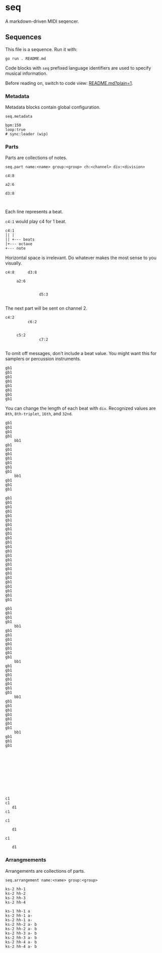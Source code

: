 # seq

A markdown-driven MIDI seqencer.

## Sequences

This file is a sequence. Run it with:

```
go run . README.md
```

Code blocks with `seq` prefixed language identifiers are used to specify musical
information.

Before reading on, switch to code view: [README.md?plain=1](README.md?plain=1).

### Metadata

Metadata blocks contain global configuration.

`seq.metadata`

```seq.metadata
bpm:150
loop:true
# sync:leader (wip)
```

### Parts

Parts are collections of notes.

`seq.part name:<name> group:<group> ch:<channel> div:<division>`

```seq.part name:a
c4:8

a2:6

d3:8



```

Each line represents a beat.

`c4:1` would play c4 for 1 beat.

```
c4:1
|| |
|| +--- beats
|+--- octave
+--- note
```

Horizontal space is irrelevant. Do whatever makes the most sense to you
visually.

```seq.part name:a-
c4:8      d3:8

     a2:6


               d5:3


```

The next part will be sent on channel 2.

```seq.part name:b ch:2
c4:2
          c6:2


     c5:2
               c7:2


```

To omit off messages, don't include a beat value. You might want this for
samplers or percussion instruments.

```seq.part name:hh-1 group:drums ch:16
gb1
gb1
gb1
gb1
gb1
gb1
gb1
gb1
```

You can change the length of each beat with `div`. Recognized values are `8th`,
`8th-triplet`, `16th`, and `32nd`.

```seq.part name:hh-2 group:drums ch:16 div:8th
gb1
gb1
gb1
gb1
    bb1
gb1
gb1
gb1
gb1
gb1
gb1
gb1
    bb1
gb1
gb1
gb1
```

```seq.part name:hh-3 group:drums ch:16 div:8th-triplet
gb1
gb1
gb1
gb1
gb1
gb1
gb1
gb1
gb1
gb1
gb1
gb1
gb1
gb1
gb1
gb1
gb1
gb1
gb1
gb1
gb1
gb1
gb1
gb1
```

```seq.part name:hh-4 group:drums ch:16 div:16th
gb1
gb1
gb1
gb1
    bb1
gb1
gb1
gb1
gb1
gb1
gb1
gb1
    bb1
gb1
gb1
gb1
gb1
gb1
gb1
gb1
    bb1
gb1
gb1
gb1
gb1
gb1
gb1
gb1
    bb1
gb1
gb1
gb1
```

```seq.part name:ks-1 group:drums ch:16 div:8th










c1
c1
   d1
c1
```

```seq.part name:ks-2 group:drums ch:16
c1

   d1

c1

   d1

```

### Arrangmements

Arrangements are collections of parts.

`seq.arrangement name:<name> group:<group>`

```seq.arrangement name:kick-snare-hi-hat group:drums
ks-2 hh-1
ks-2 hh-2
ks-2 hh-3
ks-2 hh-4
```

```seq.arrangement name:all-the-parts group:last
ks-1 hh-1 a
ks-2 hh-1 a-
ks-2 hh-1 a-
ks-2 hh-2 a- b
ks-2 hh-2 a- b
ks-2 hh-3 a- b
ks-2 hh-3 a- b
ks-2 hh-4 a- b
ks-2 hh-4 a- b
```
